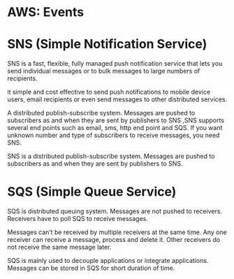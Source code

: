 # AWS: Events


# SNS (Simple Notification Service)


SNS is a fast, flexible, fully managed push notification service that lets you send individual messages or to bulk messages to large numbers of recipients.

it simple and cost effective to send push notifications to mobile device users, email recipients or even send messages to other distributed services.

A distributed publish-subscribe system. Messages are pushed to subscribers as and when they are sent by publishers to SNS ,SNS supports several end points such as email, sms, http end point and SQS. If you want unknown number and type of subscribers to receive messages, you need SNS.

SNS is a distributed publish-subscribe system. Messages are pushed to subscribers as and when they are sent by publishers to SNS.


# SQS (Simple Queue Service)

SQS is distributed queuing system. Messages are not pushed to receivers. Receivers have to poll SQS to receive messages.

Messages can’t be received by multiple receivers at the same time. Any one receiver can receive a message, process and delete it. Other receivers do not receive the same message later.

SQS is mainly used to decouple applications or integrate applications. Messages can be stored in SQS for short duration of time.